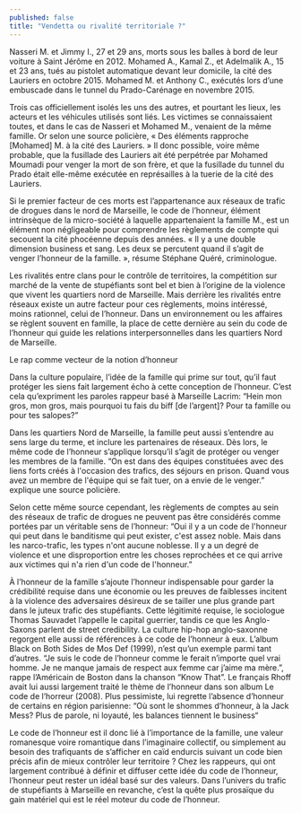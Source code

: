 ```yaml
---
published: false
title: "Vendetta ou rivalité territoriale ?"
---
```


Nasseri M. et Jimmy I., 27 et 29 ans, morts sous les balles à bord de leur voiture à Saint Jérôme en 2012. Mohamed A., Kamal Z., et Adelmalik A., 15 et 23 ans, tués au pistolet automatique devant leur domicile, la cité des Lauriers en octobre 2015. Mohamed M. et Anthony C., exécutés lors d’une embuscade dans le tunnel du Prado-Carénage en novembre 2015.

Trois cas officiellement isolés les uns des autres, et pourtant les lieux, les acteurs et les véhicules utilisés sont liés. Les victimes se connaissaient toutes, et dans le cas de Nasseri et Mohamed M., venaient de la même famille. Or selon une source policière, « Des éléments rapproche [Mohamed] M. à la cité des Lauriers. » Il donc possible, voire même probable, que la fusillade des Lauriers ait été perpétrée par Mohamed Moumadi pour venger la mort de son frère, et que la fusillade du tunnel du Prado était elle-même exécutée en représailles à la tuerie de la cité des Lauriers.

Si le premier facteur de ces morts est l’appartenance aux réseaux de trafic de drogues dans le nord de Marseille, le code de l’honneur, élément intrinsèque de la micro-société à laquelle appartenaient la famille M., est un élément non négligeable pour comprendre les règlements de compte qui secouent la cité phocéenne depuis des années. « Il y a une double dimension business et sang. Les deux se percutent quand il s’agit de venger l’honneur de la famille. », résume Stéphane Quéré, criminologue. 

Les rivalités entre clans pour le contrôle de territoires, la compétition sur marché de la vente de stupéfiants sont bel et bien à l’origine de la violence que vivent les quartiers nord de Marseille. Mais derrière les rivalités entre réseaux existe un autre facteur pour ces règlements, moins intéressé, moins rationnel, celui de l’honneur. Dans un environnement ou les affaires se règlent souvent en famille, la place de cette dernière au sein du code de l’honneur qui guide les relations interpersonnelles dans les quartiers Nord de Marseille. 	


Le rap comme vecteur de la notion d’honneur	

Dans la culture populaire, l’idée de la famille qui prime sur tout, qu’il faut protéger les siens fait largement écho à cette conception de l’honneur. C’est cela qu’expriment les paroles rappeur basé à Marseille Lacrim: “Hein mon gros, mon gros, mais pourquoi tu fais du biff [de l’argent]? Pour ta famille ou pour tes salopes?”

Dans les quartiers Nord de Marseille, la famille peut aussi s’entendre au sens large du terme, et inclure les partenaires de réseaux. Dès lors, le même code de l’honneur s’applique lorsqu’il s’agit de protéger ou venger les membres de la famille. “On est dans des équipes constituées avec des liens forts créés à l'occasion des trafics, des séjours en prison. Quand vous avez un membre de l'équipe qui se fait tuer, on a envie de le venger.” explique une source policière.

Selon cette même source cependant, les règlements de comptes au sein des réseaux de trafic de drogues ne peuvent pas être considérés comme portées par un véritable sens de l’honneur: “Oui il y a un code de l'honneur qui peut dans le banditisme qui peut exister, c'est assez noble. Mais dans les narco-trafic, les types n'ont aucune noblesse. Il y a un degré de violence et une disproportion entre les choses reprochées et ce qui arrive aux victimes qui n'a rien d'un code de l'honneur.”

À l’honneur de la famille s’ajoute l’honneur indispensable pour garder la crédibilité requise dans une économie ou les preuves de faiblesses incitent à la violence des adversaires désireux de se tailler une plus grande part dans le juteux trafic des stupéfiants. Cette légitimité requise, le sociologue Thomas Sauvadet l’appelle le capital guerrier, tandis ce que les Anglo-Saxons parlent de street credibility. La culture hip-hop anglo-saxonne regorgent elle aussi de références à ce code de l’honneur à eux. L’album Black on Both Sides de Mos Def (1999), n’est qu’un exemple parmi tant d’autres. “Je suis le code de l’honneur comme le ferait n’importe quel vrai homme. Je ne manque jamais de respect aux femme car j’aime ma mère.”, rappe l’Américain de Boston dans la chanson “Know That”. Le français Rhoff avait lui aussi largement traité le thème de l’honneur dans son album Le code de l’horreur (2008). Plus pessimiste, lui regrette l’absence d’honneur de certains en région parisienne: “Où sont le shommes d’honneur, à la Jack Mess? Plus de parole, ni loyauté, les balances tiennent le business“

Le code de l’honneur est il donc lié à l’importance de la famille, une valeur romanesque voire romantique dans l’imaginaire collectif, ou simplement au besoin des trafiquants de s’afficher en caïd endurcis suivant un code bien précis afin de mieux contrôler leur territoire ? Chez les rappeurs, qui ont largement contribué à définir et diffuser cette idée du code de l’honneur, l’honneur peut rester un idéal basé sur des valeurs. Dans l’univers du trafic de stupéfiants à Marseille en revanche, c’est la quête plus prosaïque du gain matériel qui est le réel moteur du code de l’honneur.
